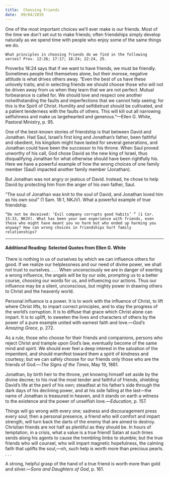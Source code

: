 ```yaml
---
title:  Choosing Friends
date:  09/04/2019
---
```


One of the most important choices we’ll ever make is our friends. Most of the time we don’t set out to make friends; often friendships simply develop naturally as we spend time with people who enjoy some of the same things we do.

`What principles in choosing friends do we find in the following verses? Prov. 12:26; 17:17; 18:24; 22:24, 25.`

Proverbs 18:24 says that if we want to have friends, we must be friendly. Sometimes people find themselves alone, but their morose, negative attitude is what drives others away. “Even the best of us have these unlovely traits; and in selecting friends we should choose those who will not be driven away from us when they learn that we are not perfect. Mutual forbearance is called for. We should love and respect one another notwithstanding the faults and imperfections that we cannot help seeing; for this is the Spirit of Christ. Humility and selfdistrust should be cultivated, and a patient tenderness with the faults of others. This will kill out all narrowing selfishness and make us largehearted and generous.”—Ellen G. White, Pastoral Ministry, p. 95.

One of the best-known stories of friendship is that between David and Jonathan. Had Saul, Israel’s first king and Jonathan’s father, been faithful and obedient, his kingdom might have lasted for several generations, and Jonathan could have been the successor to his throne. When Saul proved unworthy of his call, God chose David as the new king of Israel, thus disqualifying Jonathan for what otherwise should have been rightfully his. Here we have a powerful example of how the wrong choices of one family member (Saul) impacted another family member (Jonathan).

But Jonathan was not angry or jealous of David. Instead, he chose to help David by protecting him from the anger of his own father, Saul.

“The soul of Jonathan was knit to the soul of David, and Jonathan loved him as his own soul” (1 Sam. 18:1, NKJV). What a powerful example of true friendship.

`“Do not be deceived: ‘Evil company corrupts good habits’ ” (1 Cor. 15:33, NKJV). What has been your own experience with friends, even those who might have meant you no harm but who ended up harming you anyway? How can wrong choices in friendships hurt family relationships?`

---

#### Additional Reading: Selected Quotes from Ellen G. White

There is nothing in us of ourselves by which we can influence others for good. If we realize our helplessness and our need of divine power, we shall not trust to ourselves. . . . When unconsciously we are in danger of exerting a wrong influence, the angels will be by our side, prompting us to a better course, choosing our words for us, and influencing our actions. Thus our influence may be a silent, unconscious, but mighty power in drawing others to Christ and the heavenly world. 

Personal influence is a power. It is to work with the influence of Christ, to lift where Christ lifts, to impart correct principles, and to stay the progress of the world’s corruption. It is to diffuse that grace which Christ alone can impart. It is to uplift, to sweeten the lives and characters of others by the power of a pure example united with earnest faith and love.—_God’s Amazing Grace_, p. 272. 

As a rule, those who choose for their friends and companions, persons who reject Christ and trample upon God’s law, eventually become of the same mind and spirit. We should ever feel a deep interest in the salvation of the impenitent, and should manifest toward them a spirit of kindness and courtesy; but we can safely choose for our friends only those who are the friends of God.—_The Signs of the Times_, May 19, 1881.

Jonathan, by birth heir to the throne, yet knowing himself set aside by the divine decree; to his rival the most tender and faithful of friends, shielding David’s life at the peril of his own; steadfast at his father’s side through the dark days of his declining power, and at his side falling at the last—the name of Jonathan is treasured in heaven, and it stands on earth a witness to the existence and the power of unselfish love.—_Education_, p. 157.

Things will go wrong with every one; sadness and discouragement press every soul; then a personal presence, a friend who will comfort and impart strength, will turn back the darts of the enemy that are aimed to destroy. Christian friends are not half as plentiful as they should be. In hours of temptation, in a crisis, what a value is a true friend! Satan at such times sends along his agents to cause the trembling limbs to stumble; but the true friends who will counsel, who will impart magnetic hopefulness, the calming faith that uplifts the soul,—oh, such help is worth more than precious pearls. . . .

A strong, helpful grasp of the hand of a true friend is worth more than gold and silver.—_Sons and Daughters of God_, p. 161. 